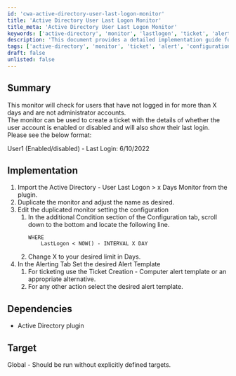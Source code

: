 ```yaml
---
id: 'cwa-active-directory-user-last-logon-monitor'
title: 'Active Directory User Last Logon Monitor'
title_meta: 'Active Directory User Last Logon Monitor'
keywords: ['active-directory', 'monitor', 'lastlogon', 'ticket', 'alert']
description: 'This document provides a detailed implementation guide for setting up an Active Directory monitor that checks for user accounts that have not logged in for a specified number of days, excluding administrator accounts. It includes instructions for creating tickets with user account status and last login information.'
tags: ['active-directory', 'monitor', 'ticket', 'alert', 'configuration']
draft: false
unlisted: false
---
```

## Summary

This monitor will check for users that have not logged in for more than X days and are not administrator accounts.  
The monitor can be used to create a ticket with the details of whether the user account is enabled or disabled and will also show their last login. Please see the below format:

User1 (Enabled/disabled) - Last Login: 6/10/2022

## Implementation

1. Import the Active Directory - User Last Logon > x Days Monitor from the plugin.
2. Duplicate the monitor and adjust the name as desired.
3. Edit the duplicated monitor setting the configuration
   1. In the additional Condition section of the Configuration tab, scroll down to the bottom and locate the following line.
      ```
      WHERE 
          LastLogon < NOW() - INTERVAL X DAY
      ```
   2. Change X to your desired limit in Days.
4. In the Alerting Tab Set the desired Alert Template
   1. For ticketing use the Ticket Creation - Computer alert template or an appropriate alternative.
   2. For any other action select the desired alert template.

## Dependencies

- Active Directory plugin

## Target

Global - Should be run without explicitly defined targets.



